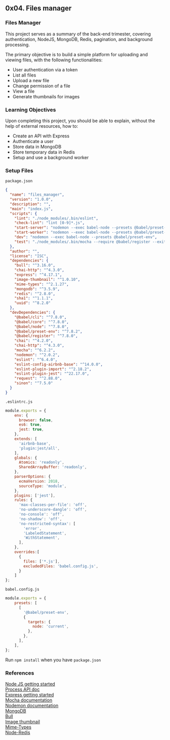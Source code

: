 ## 0x04. Files manager
### Files Manager

This project serves as a summary of the back-end trimester, covering authentication, NodeJS, MongoDB, Redis, pagination, and background processing.

The primary objective is to build a simple platform for uploading and viewing files, with the following functionalities:

- User authentication via a token
- List all files
- Upload a new file
- Change permission of a file
- View a file
- Generate thumbnails for images

### Learning Objectives

Upon completing this project, you should be able to explain, without the help of external resources, how to:

- Create an API with Express
- Authenticate a user
- Store data in MongoDB
- Store temporary data in Redis
- Setup and use a background worker

### Setup Files
`package.json`
```json
{
  "name": "files_manager",
  "version": "1.0.0",
  "description": "",
  "main": "index.js",
  "scripts": {
    "lint": "./node_modules/.bin/eslint",
    "check-lint": "lint [0-9]*.js",
    "start-server": "nodemon --exec babel-node --presets @babel/preset-env ./server.js",
    "start-worker": "nodemon --exec babel-node --presets @babel/preset-env ./worker.js",
    "dev": "nodemon --exec babel-node --presets @babel/preset-env",
    "test": "./node_modules/.bin/mocha --require @babel/register --exit"
  },
  "author": "",
  "license": "ISC",
  "dependencies": {
    "bull": "^3.16.0",
    "chai-http": "^4.3.0",
    "express": "^4.17.1",
    "image-thumbnail": "^1.0.10",
    "mime-types": "^2.1.27",
    "mongodb": "^3.5.9",
    "redis": "^2.8.0",
    "sha1": "^1.1.1",
    "uuid": "^8.2.0"
  },
  "devDependencies": {
    "@babel/cli": "^7.8.0",
    "@babel/core": "^7.8.0",
    "@babel/node": "^7.8.0",
    "@babel/preset-env": "^7.8.2",
    "@babel/register": "^7.8.0",
    "chai": "^4.2.0",
    "chai-http": "^4.3.0",
    "mocha": "^6.2.2",
    "nodemon": "^2.0.2",
    "eslint": "^6.4.0",
    "eslint-config-airbnb-base": "^14.0.0",
    "eslint-plugin-import": "^2.18.2",
    "eslint-plugin-jest": "^22.17.0",
    "request": "^2.88.0",
    "sinon": "^7.5.0"
  }
}
```

`.eslintrc.js`
```js
module.exports = {
    env: {
      browser: false,
      es6: true,
      jest: true,
    },
    extends: [
      'airbnb-base',
      'plugin:jest/all',
    ],
    globals: {
      Atomics: 'readonly',
      SharedArrayBuffer: 'readonly',
    },
    parserOptions: {
      ecmaVersion: 2018,
      sourceType: 'module',
    },
    plugins: ['jest'],
    rules: {
      'max-classes-per-file': 'off',
      'no-underscore-dangle': 'off',
      'no-console': 'off',
      'no-shadow': 'off',
      'no-restricted-syntax': [
        'error',
        'LabeledStatement',
        'WithStatement',
      ],
    },
    overrides:[
      {
        files: ['*.js'],
        excludedFiles: 'babel.config.js',
      }
    ]
};
```

`babel.config.js`
```js
module.exports = {
    presets: [
      [
        '@babel/preset-env',
        {
          targets: {
            node: 'current',
          },
        },
      ],
    ],
};
```

Run `npm install` when you have `package.json`

### References
[Node JS getting started](https://nodejs.org/en/learn/getting-started/introduction-to-nodejs)  
[Process API doc](https://node.readthedocs.io/en/latest/api/process/)  
[Express getting started](https://expressjs.com/en/starter/installing.html)  
[Mocha documentation](https://mochajs.org/)  
[Nodemon documentation](https://github.com/remy/nodemon#nodemon)  
[MongoDB](https://github.com/mongodb/node-mongodb-native)  
[Bull](https://github.com/OptimalBits/bull)  
[Image thumbnail](https://github.com/OptimalBits/bull)  
[Mime-Types](https://www.npmjs.com/package/mime-types)  
[Node-Redis](https://github.com/redis/node-redis)